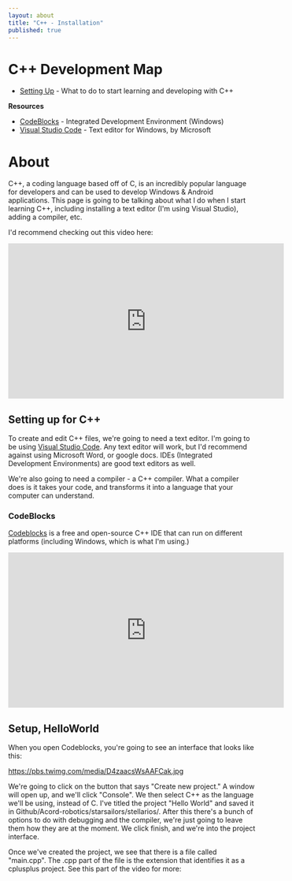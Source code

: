 ```yaml
---
layout: about
title: "C++ - Installation"
published: true
---
```




# C++ Development Map

* [Setting Up](http://acord-robotics.github.io/starsailors/settingup) - What to do to start learning and developing with C++



__Resources__

* [CodeBlocks](https://sourceforge.net/projects/codeblocks/files/Binaries/17.12/Windows/codeblocks-17.12mingw-setup.exe/download) - Integrated Development Environment (Windows)
*  [Visual Studio Code](http://code.visualstudio.com) - Text editor for Windows, by Microsoft



# About

C++, a coding language based off of C, is an incredibly popular language for developers and can be used to develop Windows & Android applications. This page is going to be talking about what I do when I start learning C++, including installing a text editor (I'm using Visual Studio), adding a compiler, etc.



I'd recommend checking out this video here:

<iframe width="560" height="315" src="https://www.youtube.com/embed/vLnPwxZdW4Y" frameborder="0" allow="accelerometer; autoplay; encrypted-media; gyroscope; picture-in-picture" allowfullscreen></iframe>





## Setting up for C++

To create and edit C++ files, we're going to need a text editor. I'm going to be using  [Visual Studio Code](https://code.visualstudio.com/). Any text editor will work, but I'd recommend against using Microsoft Word, or google docs. IDEs (Integrated Development Environments) are good text editors as well.

We're also going to need a compiler - a C++ compiler. What a compiler does is it takes your code, and transforms it into a language that your computer can understand.

### CodeBlocks

[Codeblocks](http://codeblocks.org) is a free and open-source C++ IDE that can run on different platforms (including Windows, which is what I'm using.)

<iframe width="560" height="315" src="https://www.youtube.com/embed/vLnPwxZdW4Y?start=527" frameborder="0" allow="accelerometer; autoplay; encrypted-media; gyroscope; picture-in-picture" allowfullscreen></iframe>

## Setup, HelloWorld

When you open Codeblocks, you're going to see an interface that looks like this:

https://pbs.twimg.com/media/D4zaacsWsAAFCak.jpg

We're going to click on the button that says "Create new project." A window will open up, and we'll click "Console". We then select C++ as the language we'll be using, instead of C. I've titled the project "Hello World" and saved it in Github/Acord-robotics/starsailors/stellarios/. After this there's a bunch of options to do with debugging and the compiler, we're just going to leave them how they are at the moment. We click finish, and we're into the project interface. 

Once we've created the project, we see that there is a file called "main.cpp". The .cpp part of the file is the extension that identifies it as a cplusplus project. See this part of the video for more: